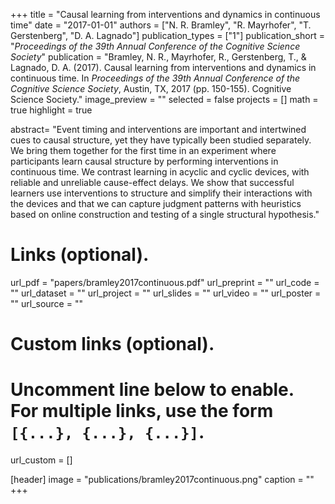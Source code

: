 +++
title = "Causal learning from interventions and dynamics in continuous time"
date = "2017-01-01"
authors = ["N. R. Bramley",  "R. Mayrhofer",  "T. Gerstenberg",  "D. A. Lagnado"]
publication_types = ["1"]
publication_short = "_Proceedings of the 39th Annual Conference of the Cognitive Science Society_"
publication = "Bramley, N. R., Mayrhofer, R., Gerstenberg, T., & Lagnado, D. A. (2017). Causal learning from interventions and dynamics in continuous time. In _Proceedings of the 39th Annual Conference of the Cognitive Science Society_, Austin, TX, 2017 (pp. 150-155). Cognitive Science Society."
image_preview = ""
selected = false
projects = []
math = true
highlight = true

abstract= "Event timing and interventions are important and intertwined cues to causal structure, yet they have typically been studied separately. We bring them together for the first time in an experiment where participants learn causal structure by performing interventions in continuous time. We contrast learning in acyclic and cyclic devices, with reliable and unreliable cause-effect delays. We show that successful learners use interventions to structure and simplify their interactions with the devices and that we can capture judgment patterns with heuristics based on online construction and testing of a single structural hypothesis."

# Links (optional).
url_pdf = "papers/bramley2017continuous.pdf"
url_preprint = ""
url_code = ""
url_dataset = ""
url_project = ""
url_slides = ""
url_video = ""
url_poster = ""
url_source = ""

# Custom links (optional).
#   Uncomment line below to enable. For multiple links, use the form `[{...}, {...}, {...}]`.
url_custom = []

[header]
image = "publications/bramley2017continuous.png"
caption = ""
+++

